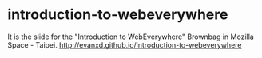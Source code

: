 # introduction-to-webeverywhere

It is the slide for the "Introduction to WebEverywhere" Brownbag in Mozilla Space - Taipei.
http://evanxd.github.io/introduction-to-webeverywhere
